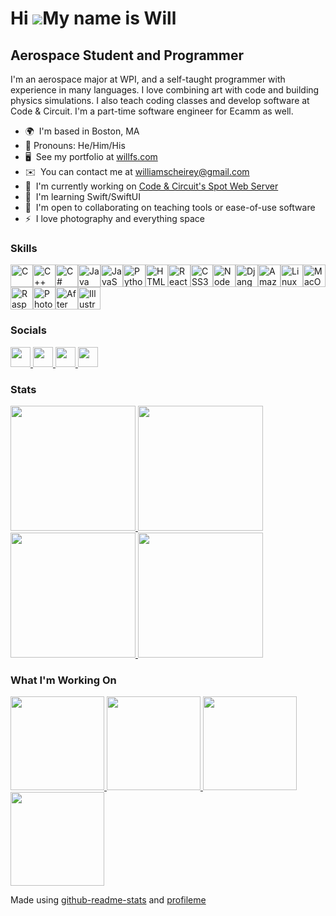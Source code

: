 Hi ![](https://user-images.githubusercontent.com/18350557/176309783-0785949b-9127-417c-8b55-ab5a4333674e.gif)My name is Will
============================================================================================================================

Aerospace Student and Programmer
--------------------------------

I'm an aerospace major at WPI, and a self-taught programmer with experience in many languages. I love combining art with code and building physics simulations. I also teach coding classes and develop software at Code & Circuit. I'm a part-time software engineer for Ecamm as well.

* 🌍  I'm based in Boston, MA
* 👨  Pronouns: He/Him/His
* 🖥️  See my portfolio at [willfs.com](http://willfs.com)
* ✉️  You can contact me at [williamscheirey@gmail.com](mailto:williamscheirey@gmail.com)
* 🚀  I'm currently working on [Code & Circuit's Spot Web Server](http://github.com/code-and-circuit/spot-web-server)
* 🧠  I'm learning Swift/SwiftUI
* 🤝  I'm open to collaborating on teaching tools or ease-of-use software
* ⚡  I love photography and everything space

### Skills


<p align="left">
<a href="https://docs.microsoft.com/en-us/cpp/?view=msvc-170" target="_blank" rel="noreferrer"><img src="https://raw.githubusercontent.com/danielcranney/readme-generator/main/public/icons/skills/c-colored.svg" width="36" height="36" alt="C" /></a><a href="https://docs.microsoft.com/en-us/cpp/?view=msvc-170" target="_blank" rel="noreferrer"><img src="https://raw.githubusercontent.com/danielcranney/readme-generator/main/public/icons/skills/cplusplus-colored.svg" width="36" height="36" alt="C++" /></a><a href="https://docs.microsoft.com/en-us/dotnet/csharp/" target="_blank" rel="noreferrer"><img src="https://raw.githubusercontent.com/danielcranney/readme-generator/main/public/icons/skills/csharp-colored.svg" width="36" height="36" alt="C#" /></a><a href="https://www.oracle.com/java/" target="_blank" rel="noreferrer"><img src="https://raw.githubusercontent.com/danielcranney/readme-generator/main/public/icons/skills/java-colored.svg" width="36" height="36" alt="Java" /></a><a href="https://developer.mozilla.org/en-US/docs/Web/JavaScript" target="_blank" rel="noreferrer"><img src="https://raw.githubusercontent.com/danielcranney/readme-generator/main/public/icons/skills/javascript-colored.svg" width="36" height="36" alt="JavaScript" /></a><a href="https://www.python.org/" target="_blank" rel="noreferrer"><img src="https://raw.githubusercontent.com/danielcranney/readme-generator/main/public/icons/skills/python-colored.svg" width="36" height="36" alt="Python" /></a><a href="https://developer.mozilla.org/en-US/docs/Glossary/HTML5" target="_blank" rel="noreferrer"><img src="https://raw.githubusercontent.com/danielcranney/readme-generator/main/public/icons/skills/html5-colored.svg" width="36" height="36" alt="HTML5" /></a><a href="https://reactjs.org/" target="_blank" rel="noreferrer"><img src="https://raw.githubusercontent.com/danielcranney/readme-generator/main/public/icons/skills/react-colored.svg" width="36" height="36" alt="React" /></a><a href="https://www.w3.org/TR/CSS/#css" target="_blank" rel="noreferrer"><img src="https://raw.githubusercontent.com/danielcranney/readme-generator/main/public/icons/skills/css3-colored.svg" width="36" height="36" alt="CSS3" /></a><a href="https://nodejs.org/en/" target="_blank" rel="noreferrer"><img src="https://raw.githubusercontent.com/danielcranney/readme-generator/main/public/icons/skills/nodejs-colored.svg" width="36" height="36" alt="NodeJS" /></a><a href="https://www.djangoproject.com/" target="_blank" rel="noreferrer"><img src="https://raw.githubusercontent.com/danielcranney/readme-generator/main/public/icons/skills/django-colored.svg" width="36" height="36" alt="Django" /></a><a href="https://aws.amazon.com" target="_blank" rel="noreferrer"><img src="https://raw.githubusercontent.com/danielcranney/readme-generator/main/public/icons/skills/aws-colored.svg" width="36" height="36" alt="Amazon Web Services" /></a><a href="https://www.linux.org" target="_blank" rel="noreferrer"><img src="https://raw.githubusercontent.com/danielcranney/readme-generator/main/public/icons/skills/linux-colored.svg" width="36" height="36" alt="Linux" /></a><a href="https://apple.com" target="_blank" rel="noreferrer"><img src="https://raw.githubusercontent.com/danielcranney/readme-generator/main/public/icons/skills/macos-colored.svg" width="36" height="36" alt="MacOS" /></a><a href="https://www.raspberrypi.org/" target="_blank" rel="noreferrer"><img src="https://raw.githubusercontent.com/danielcranney/readme-generator/main/public/icons/skills/raspberrypi-colored.svg" width="36" height="36" alt="Raspberry Pi" /></a><a href="https://www.adobe.com/uk/products/photoshop.html" target="_blank" rel="noreferrer"><img src="https://raw.githubusercontent.com/danielcranney/readme-generator/main/public/icons/skills/photoshop-colored.svg" width="36" height="36" alt="Photoshop" /></a><a href="https://www.adobe.com/uk/products/aftereffects.html" target="_blank" rel="noreferrer"><img src="https://raw.githubusercontent.com/danielcranney/readme-generator/main/public/icons/skills/aftereffects-colored.svg" width="36" height="36" alt="After Effects" /></a><a href="https://www.adobe.com/uk/products/illustrator.html" target="_blank" rel="noreferrer"><img src="https://raw.githubusercontent.com/danielcranney/readme-generator/main/public/icons/skills/illustrator-colored.svg" width="36" height="36" alt="Illustrator" /></a>
</p>


### Socials

<p align="left"> <a href="https://www.github.com/Will-Scheirey" target="_blank" rel="noreferrer"> <picture> <source media="(prefers-color-scheme: dark)" srcset="https://raw.githubusercontent.com/danielcranney/readme-generator/main/public/icons/socials/github-dark.svg" /> <source media="(prefers-color-scheme: light)" srcset="https://raw.githubusercontent.com/danielcranney/readme-generator/main/public/icons/socials/github.svg" /> <img src="https://raw.githubusercontent.com/danielcranney/readme-generator/main/public/icons/socials/github.svg" width="32" height="32" /> </picture> </a> <a href="http://www.instagram.com/will_scheirey" target="_blank" rel="noreferrer"> <picture> <source srcset="https://raw.githubusercontent.com/danielcranney/readme-generator/main/public/icons/socials/instagram.svg" /> <img src="https://raw.githubusercontent.com/danielcranney/readme-generator/main/public/icons/socials/instagram.svg" width="32" height="32" /> </picture> </a> <a href="https://www.linkedin.com/in/william-scheirey-8b58a524b/" target="_blank" rel="noreferrer"> <picture> <source media="(prefers-color-scheme: dark)" srcset="https://raw.githubusercontent.com/danielcranney/readme-generator/main/public/icons/socials/linkedin-dark.svg" /> <source media="(prefers-color-scheme: light)" srcset="https://raw.githubusercontent.com/danielcranney/readme-generator/main/public/icons/socials/linkedin.svg" /> <img src="https://raw.githubusercontent.com/danielcranney/readme-generator/main/public/icons/socials/linkedin.svg" width="32" height="32" /> </picture> </a> <a href="https://www.x.com/Martian_Will" target="_blank" rel="noreferrer"> <picture> <source media="(prefers-color-scheme: dark)" srcset="https://raw.githubusercontent.com/danielcranney/readme-generator/main/public/icons/socials/twitter-dark.svg" /> <source media="(prefers-color-scheme: light)" srcset="https://raw.githubusercontent.com/danielcranney/readme-generator/main/public/icons/socials/twitter.svg" /> <img src="https://raw.githubusercontent.com/danielcranney/readme-generator/main/public/icons/socials/twitter.svg" width="32" height="32" /> </picture> </a></p>

### Stats

<a href="https://github.com/Will-Scheirey#gh-dark-mode-only">
  <img height=200 src="https://github-readme-stats.vercel.app/api?username=Will-Scheirey&include_all_commits=true&rank_icon=github&show_icons=true&theme=dark&hide_border=true"/>
</a>

<a href="https://github.com/Will-Scheirey#gh-light-mode-only">
  <img height=200 src="https://github-readme-stats.vercel.app/api?username=Will-Scheirey&include_all_commits=true&rank_icon=github&show_icons=true&theme=default&hide_border=true"/>
</a>

<a href="https://github.com/Will-Scheirey#gh-dark-mode-only">
  <img height=200 src="https://github-readme-stats.vercel.app/api/top-langs/?username=Will-Scheirey&hide_progress=true&theme=transparent&hide_border=true&title_color=fff&text_color=9f9f9f"/>
</a>

<a href="https://github.com/Will-Scheirey#gh-light-mode-only">
  <img height=200 src="https://github-readme-stats.vercel.app/api/top-langs/?username=Will-Scheirey&hide_progress=true&theme=transparent&hide_border=true&title_color=000&text_color=6f6f6f"/>
</a>

### What I'm Working On

<a href="https://github.com/code-and-circuit/spot-web-server#gh-dark-mode-only">
  <img height=150 src="https://github-readme-stats.vercel.app/api/pin?username=code-and-circuit&repo=spot-web-server&title_color=fff&text_color=9f9f9f&theme=transparent&hide_border=true"/>
</a>

<a href="https://github.com/code-and-circuit/spot-web-server#gh-light-mode-only">
  <img height=150 src="https://github-readme-stats.vercel.app/api/pin?username=code-and-circuit&repo=spot-web-server&title_color=000&text_color=6f6f6f&theme=transparent&hide_border=true"/>
</a>

<a href="https://github.com/WPI-HPRC/groundstation-backend-java#gh-dark-mode-only">
  <img height=150 src="https://github-readme-stats.vercel.app/api/pin?username=WPI-HPRC&repo=groundstation-backend-java&title_color=fff&text_color=9f9f9f&theme=transparent&hide_border=true"/>
</a>

<a href="https://github.com/WPI-HPRC/groundstation-backend-java#gh-light-mode-only">
  <img height=150 src="https://github-readme-stats.vercel.app/api/pin?username=WPI-HPRC&repo=groundstation-backend-java&title_color=000&text_color=6f6f6f&theme=transparent&hide_border=true"/>
</a>
<br />
<p>Made using <a href="https://github.com/anuraghazra/github-readme-stats#github-stats-card">github-readme-stats</a> and <a href="https://www.profileme.dev/">profileme</a></p>

